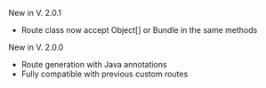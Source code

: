 New in V. 2.0.1

- Route class now accept Object[] or Bundle in the same methods

New in V. 2.0.0

- Route generation with Java annotations
- Fully compatible with previous custom routes
